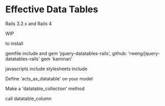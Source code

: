 # Effective Data Tables

Rails 3.2.x and Rails 4

WIP

to install

gemfile include
and 
gem 'jquery-datatables-rails', github: 'rweng/jquery-datatables-rails'
gem 'kaminari'

javascripts include
stylesheets include



Define 'acts_as_datatable' on your model

Make a 'datatable_collection' method

call datatable_column
